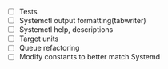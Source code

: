 - [ ] Tests
- [ ] Systemctl output formatting(tabwriter)
- [ ] Systemctl help, descriptions
- [ ] Target units
- [ ] Queue refactoring
- [ ] Modify constants to better match Systemd
